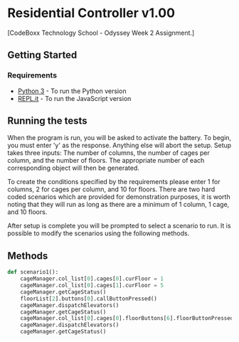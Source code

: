 # Residential Controller v1.00

[CodeBoxx Technology School - Odyssey Week 2 Assignment.]

## Getting Started
### Requirements

* [Python 3](https://www.python.org/) - To run the Python version
* [REPL.it](https://repl.it/) - To run the JavaScript version

## Running the tests

When the program is run, you will be asked to activate the battery. To begin, you must enter 'y' as the response. Anything else will abort the setup. Setup takes three inputs: The number of columns, the number of cages per column, and the number of floors. The appropriate number of each corresponding object will then be generated.

To create the conditions specified by the requirements please enter 1 for columns, 2 for cages per column, and 10 for floors. There are two hard coded scenarios which are provided for demonstration purposes, it is worth noting that they will run as long as there are a minimum of 1 column, 1 cage, and 10 floors.

After setup is complete you will be prompted to select a scenario to run. It is possible to modify the scenarios using the following methods.

## Methods

```python
def scenario1():
    cageManager.col_list[0].cages[0].curFloor = 1
    cageManager.col_list[0].cages[1].curFloor = 5
    cageManager.getCageStatus()
    floorList[2].buttons[0].callButtonPressed()
    cageManager.dispatchElevators()
    cageManager.getCageStatus()
    cageManager.col_list[0].cages[0].floorButtons[6].floorButtonPressed()
    cageManager.dispatchElevators()
    cageManager.getCageStatus()
```